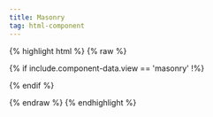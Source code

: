 ```yaml
---
title: Masonry
tag: html-component
---
```


{% highlight html %}
{% raw %}

   <!-- Masonry -->
   {% if include.component-data.view == 'masonry' !%}
      <div class="masonry-grid-sizer"></div>
   {% endif %}
   
{% endraw %}
{% endhighlight %}